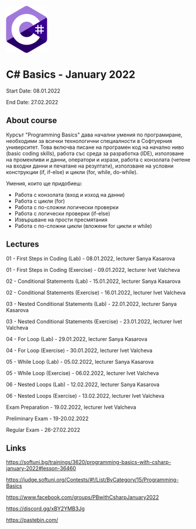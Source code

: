 <picture>
  <img alt="C# Logo" src="CSharp.svg">
</picture>



# C# Basics - January 2022

Start Date: 08.01.2022

End Date: 27.02.2022


## About course 


Курсът "Programming Basics" дава начални умения по програмиране, необходими за всички технологични специалности в Софтуерния университет. Това включва писане на програмен код на начално ниво (basic coding skills), работа със среда за разработка (IDE), използване на променливи и данни, оператори и изрази, работа с конзолата (четене на входни данни и печатане на резултати), използване на условни конструкции (if, if-else) и цикли (for, while, do-while).

Умения, които ще придобиеш:
- Работа с конзолата (вход и изход на данни)
- Работа с цикли (for)
- Работа с по-сложни логически проверки
- Работа с логически проверки (if-else)
- Извършване на прости пресмятания
- Работа с по-сложни цикли (вложени for цикли и while)


## Lectures 

01 - First Steps in Coding (Lab) - 08.01.2022, lecturer Sanya Kasarova 

01 - First Steps in Coding (Exercise) - 09.01.2022, lecturer Ivet Valcheva 


02 - Conditional Statements (Lab) - 15.01.2022, lecturer Sanya Kasarova

02 - Conditional Statements (Exercise) - 16.01.2022, lecturer Ivet Valcheva


03 - Nested Conditional Statements (Lab) - 22.01.2022, lecturer Sanya Kasarova

03 - Nested Conditional Statements (Exercise) - 23.01.2022, lecturer Ivet Valcheva


04 - For Loop (Lab) - 29.01.2022, lecturer Sanya Kasarova

04 - For Loop (Exercise) - 30.01.2022, lecturer Ivet Valcheva


05 - While Loop (Lab) - 05.02.2022, lecturer Sanya Kasarova

05 - While Loop (Exercise) - 06.02.2022, lecturer Ivet Valcheva


06 - Nested Loops (Lab) - 12.02.2022, lecturer Sanya Kasarova

06 - Nested Loops (Exercise) - 13.02.2022, lecturer Ivet Valcheva


Exam Preparation - 19.02.2022, lecturer Ivet Valcheva

Preliminary Exam - 19-20.02.2022

Regular Exam - 26-27.02.2022


## Links 


https://softuni.bg/trainings/3620/programming-basics-with-csharp-january-2022#lesson-36460

https://judge.softuni.org/Contests/#!/List/ByCategory/15/Programming-Basics

https://www.facebook.com/groups/PBwithCsharpJanuary2022

https://discord.gg/xBY2YMB3Jg

https://pastebin.com/


